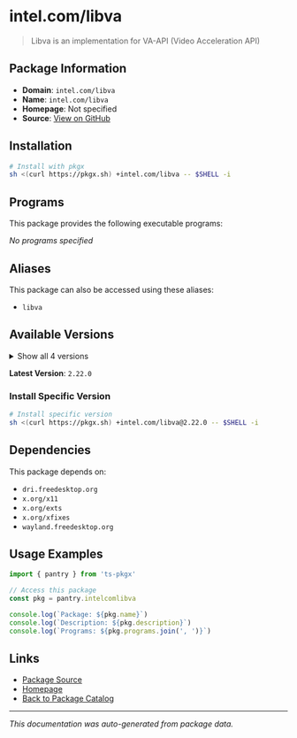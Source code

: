 # intel.com/libva

> Libva is an implementation for VA-API (Video Acceleration API)

## Package Information

- **Domain**: `intel.com/libva`
- **Name**: `intel.com/libva`
- **Homepage**: Not specified
- **Source**: [View on GitHub](https://github.com/pkgxdev/pantry/tree/main/projects/intel.com/libva/package.yml)

## Installation

```bash
# Install with pkgx
sh <(curl https://pkgx.sh) +intel.com/libva -- $SHELL -i
```

## Programs

This package provides the following executable programs:

*No programs specified*

## Aliases

This package can also be accessed using these aliases:

- `libva`

## Available Versions

<details>
<summary>Show all 4 versions</summary>

- `2.22.0`, `2.21.0`, `2.20.0`, `2.19.0`

</details>

**Latest Version**: `2.22.0`

### Install Specific Version

```bash
# Install specific version
sh <(curl https://pkgx.sh) +intel.com/libva@2.22.0 -- $SHELL -i
```

## Dependencies

This package depends on:

- `dri.freedesktop.org`
- `x.org/x11`
- `x.org/exts`
- `x.org/xfixes`
- `wayland.freedesktop.org`

## Usage Examples

```typescript
import { pantry } from 'ts-pkgx'

// Access this package
const pkg = pantry.intelcomlibva

console.log(`Package: ${pkg.name}`)
console.log(`Description: ${pkg.description}`)
console.log(`Programs: ${pkg.programs.join(', ')}`)
```

## Links

- [Package Source](https://github.com/pkgxdev/pantry/tree/main/projects/intel.com/libva/package.yml)
- [Homepage](#)
- [Back to Package Catalog](../package-catalog.md)

---

*This documentation was auto-generated from package data.*
